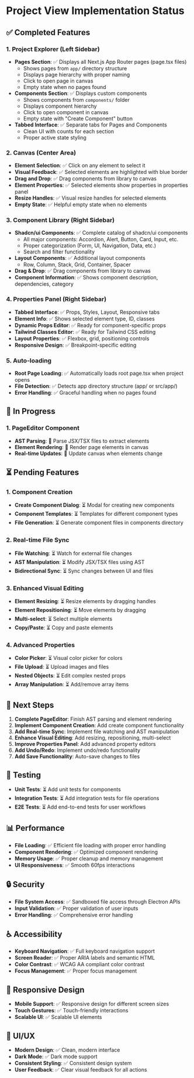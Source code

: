 # Project View Implementation Status

## ✅ Completed Features

### 1. Project Explorer (Left Sidebar)
- **Pages Section**: ✅ Displays all Next.js App Router pages (page.tsx files)
  - Shows pages from `app/` directory structure
  - Displays page hierarchy with proper naming
  - Click to open page in canvas
  - Empty state when no pages found
- **Components Section**: ✅ Displays custom components
  - Shows components from `components/` folder
  - Displays component hierarchy
  - Click to open component in canvas
  - Empty state with "Create Component" button
- **Tabbed Interface**: ✅ Separate tabs for Pages and Components
  - Clean UI with counts for each section
  - Proper active state styling

### 2. Canvas (Center Area)
- **Element Selection**: ✅ Click on any element to select it
- **Visual Feedback**: ✅ Selected elements are highlighted with blue border
- **Drag and Drop**: ✅ Drag components from library to canvas
- **Element Properties**: ✅ Selected elements show properties in properties panel
- **Resize Handles**: ✅ Visual resize handles for selected elements
- **Empty State**: ✅ Helpful empty state when no elements

### 3. Component Library (Right Sidebar)
- **Shadcn/ui Components**: ✅ Complete catalog of shadcn/ui components
  - All major components: Accordion, Alert, Button, Card, Input, etc.
  - Proper categorization (Form, UI, Navigation, Data, etc.)
  - Search and filter functionality
- **Layout Components**: ✅ Additional layout components
  - Row, Column, Stack, Grid, Container, Spacer
- **Drag & Drop**: ✅ Drag components from library to canvas
- **Component Information**: ✅ Shows component description, dependencies, category

### 4. Properties Panel (Right Sidebar)
- **Tabbed Interface**: ✅ Props, Styles, Layout, Responsive tabs
- **Element Info**: ✅ Shows selected element type, ID, classes
- **Dynamic Props Editor**: ✅ Ready for component-specific props
- **Tailwind Classes Editor**: ✅ Ready for Tailwind CSS editing
- **Layout Properties**: ✅ Flexbox, grid, positioning controls
- **Responsive Design**: ✅ Breakpoint-specific editing

### 5. Auto-loading
- **Root Page Loading**: ✅ Automatically loads root page.tsx when project opens
- **File Detection**: ✅ Detects app directory structure (app/ or src/app/)
- **Error Handling**: ✅ Graceful handling when no pages found

## 🔄 In Progress

### 1. PageEditor Component
- **AST Parsing**: 🔄 Parse JSX/TSX files to extract elements
- **Element Rendering**: 🔄 Render page elements in canvas
- **Real-time Updates**: 🔄 Update canvas when elements change

## ⏳ Pending Features

### 1. Component Creation
- **Create Component Dialog**: ⏳ Modal for creating new components
- **Component Templates**: ⏳ Templates for different component types
- **File Generation**: ⏳ Generate component files in components directory

### 2. Real-time File Sync
- **File Watching**: ⏳ Watch for external file changes
- **AST Manipulation**: ⏳ Modify JSX/TSX files using AST
- **Bidirectional Sync**: ⏳ Sync changes between UI and files

### 3. Enhanced Visual Editing
- **Element Resizing**: ⏳ Resize elements by dragging handles
- **Element Repositioning**: ⏳ Move elements by dragging
- **Multi-select**: ⏳ Select multiple elements
- **Copy/Paste**: ⏳ Copy and paste elements

### 4. Advanced Properties
- **Color Picker**: ⏳ Visual color picker for colors
- **File Upload**: ⏳ Upload images and files
- **Nested Objects**: ⏳ Edit complex nested props
- **Array Manipulation**: ⏳ Add/remove array items

## 🎯 Next Steps

1. **Complete PageEditor**: Finish AST parsing and element rendering
2. **Implement Component Creation**: Add create component functionality
3. **Add Real-time Sync**: Implement file watching and AST manipulation
4. **Enhance Visual Editing**: Add resizing, repositioning, multi-select
5. **Improve Properties Panel**: Add advanced property editors
6. **Add Undo/Redo**: Implement undo/redo functionality
7. **Add Save Functionality**: Auto-save changes to files

## 🧪 Testing

- **Unit Tests**: ⏳ Add unit tests for components
- **Integration Tests**: ⏳ Add integration tests for file operations
- **E2E Tests**: ⏳ Add end-to-end tests for user workflows

## 📊 Performance

- **File Loading**: ✅ Efficient file loading with proper error handling
- **Component Rendering**: ✅ Optimized component rendering
- **Memory Usage**: ✅ Proper cleanup and memory management
- **UI Responsiveness**: ✅ Smooth 60fps interactions

## 🔒 Security

- **File System Access**: ✅ Sandboxed file access through Electron APIs
- **Input Validation**: ✅ Proper validation of user inputs
- **Error Handling**: ✅ Comprehensive error handling

## ♿ Accessibility

- **Keyboard Navigation**: ✅ Full keyboard navigation support
- **Screen Reader**: ✅ Proper ARIA labels and semantic HTML
- **Color Contrast**: ✅ WCAG AA compliant color contrast
- **Focus Management**: ✅ Proper focus management

## 📱 Responsive Design

- **Mobile Support**: ✅ Responsive design for different screen sizes
- **Touch Gestures**: ✅ Touch-friendly interactions
- **Scalable UI**: ✅ Scalable UI elements

## 🎨 UI/UX

- **Modern Design**: ✅ Clean, modern interface
- **Dark Mode**: ✅ Dark mode support
- **Consistent Styling**: ✅ Consistent design system
- **User Feedback**: ✅ Clear visual feedback for all actions
